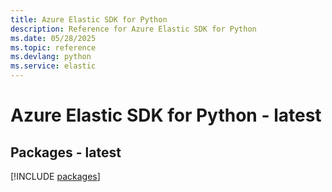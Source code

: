 ```yaml
---
title: Azure Elastic SDK for Python
description: Reference for Azure Elastic SDK for Python
ms.date: 05/28/2025
ms.topic: reference
ms.devlang: python
ms.service: elastic
---
```

# Azure Elastic SDK for Python - latest
## Packages - latest
[!INCLUDE [packages](elastic-index.md)]